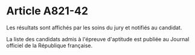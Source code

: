 # Article A821-42

Les résultats sont affichés par les soins du jury et notifiés au candidat.

La liste des candidats admis à l'épreuve d'aptitude est publiée au Journal officiel de la République française.
